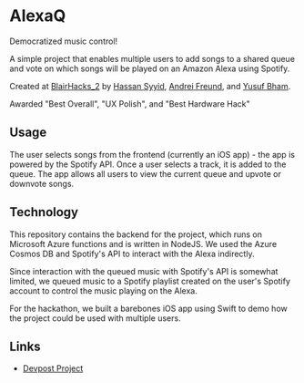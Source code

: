 # AlexaQ
Democratized music control!

A simple project that enables multiple users to add songs to a shared queue and vote on which songs will be played on an Amazon Alexa
using Spotify.

Created at [BlairHacks_2](https://twitter.com/blair_hacks) by [Hassan Syyid](https://github.com/hsyyid), [Andrei Freund](https://github.com/bugsythebean), and [Yusuf Bham](https://github.com/5FiftySix6). 

Awarded "Best Overall", "UX Polish", and "Best Hardware Hack"

## Usage

The user selects songs from the frontend (currently an iOS app) - the app is powered by the Spotify API. Once a user selects a
track, it is added to the queue. The app allows all users to view the current queue and upvote or downvote songs.

## Technology

This repository contains the backend for the project, which runs on Microsoft Azure functions and is written in NodeJS.
We used the Azure Cosmos DB and Spotify's API to interact with the Alexa indirectly.

Since interaction with the queued music with Spotify's API is somewhat limited, we queued music to a Spotify playlist created
on the user's Spotify account to control the music playing on the Alexa.

For the hackathon, we built a barebones iOS app using Swift to demo how the project could be used with multiple users.

## Links

* [Devpost Project](https://devpost.com/software/alexaq)
